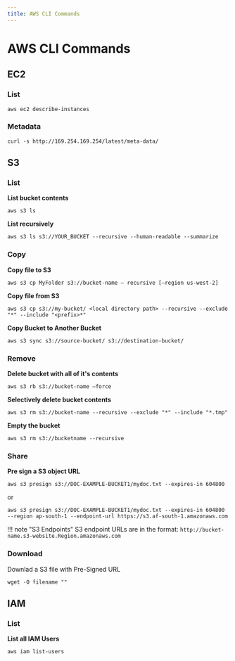 ```yaml
---
title: AWS CLI Commands
---
```


# AWS CLI Commands

## EC2

### List

```
aws ec2 describe-instances
```

### Metadata

```
curl -s http://169.254.169.254/latest/meta-data/
```

## S3

### List

**List bucket contents**
```
aws s3 ls
```

**List recursively**

```
aws s3 ls s3://YOUR_BUCKET --recursive --human-readable --summarize
```

### Copy

**Copy file to S3**

```
aws s3 cp MyFolder s3://bucket-name — recursive [–region us-west-2]

```

**Copy file from S3**

```
aws s3 cp s3://my-bucket/ <local directory path> --recursive --exclude "*" --include "<prefix>*"
```

**Copy Bucket to Another Bucket**

```
aws s3 sync s3://source-bucket/ s3://destination-bucket/
```


### Remove

**Delete bucket with all of it's contents**

```
aws s3 rb s3://bucket-name –force
```

**Selectively delete bucket contents**

```
aws s3 rm s3://bucket-name --recursive --exclude "*" --include "*.tmp"
```

**Empty the bucket**

```
aws s3 rm s3://bucketname --recursive
```

### Share

**Pre sign a S3 object URL**

```
aws s3 presign s3://DOC-EXAMPLE-BUCKET1/mydoc.txt --expires-in 604800
```

or

```
aws s3 presign s3://DOC-EXAMPLE-BUCKET1/mydoc.txt --expires-in 604800 --region ap-south-1 --endpoint-url https://s3.af-south-1.amazonaws.com
```

!!! note "S3 Endpoints"
    S3 endpoint URLs are in the format: `http://bucket-name.s3-website.Region.amazonaws.com`

### Download

Downlad a S3 file with Pre-Signed URL

```
wget -O filename ""
```

## IAM

### List

**List all IAM Users**
```
aws iam list-users
```
